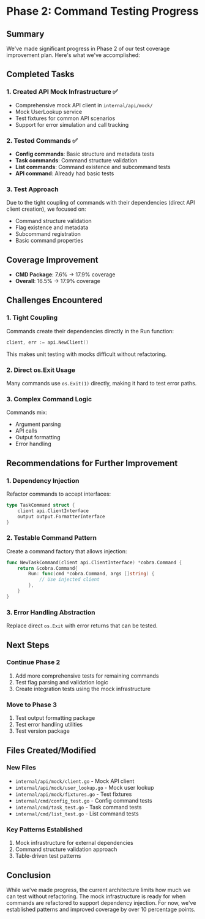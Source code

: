 # Phase 2: Command Testing Progress

## Summary

We've made significant progress in Phase 2 of our test coverage improvement plan. Here's what we've accomplished:

## Completed Tasks

### 1. Created API Mock Infrastructure ✅
- Comprehensive mock API client in `internal/api/mock/`
- Mock UserLookup service
- Test fixtures for common API scenarios
- Support for error simulation and call tracking

### 2. Tested Commands ✅
- **Config commands**: Basic structure and metadata tests
- **Task commands**: Command structure validation
- **List commands**: Command existence and subcommand tests
- **API command**: Already had basic tests

### 3. Test Approach
Due to the tight coupling of commands with their dependencies (direct API client creation), we focused on:
- Command structure validation
- Flag existence and metadata
- Subcommand registration
- Basic command properties

## Coverage Improvement

- **CMD Package**: 7.6% → 17.9% coverage
- **Overall**: 16.5% → 17.9% coverage

## Challenges Encountered

### 1. Tight Coupling
Commands create their dependencies directly in the Run function:
```go
client, err := api.NewClient()
```
This makes unit testing with mocks difficult without refactoring.

### 2. Direct os.Exit Usage
Many commands use `os.Exit(1)` directly, making it hard to test error paths.

### 3. Complex Command Logic
Commands mix:
- Argument parsing
- API calls
- Output formatting
- Error handling

## Recommendations for Further Improvement

### 1. Dependency Injection
Refactor commands to accept interfaces:
```go
type TaskCommand struct {
    client api.ClientInterface
    output output.FormatterInterface
}
```

### 2. Testable Command Pattern
Create a command factory that allows injection:
```go
func NewTaskCommand(client api.ClientInterface) *cobra.Command {
    return &cobra.Command{
        Run: func(cmd *cobra.Command, args []string) {
            // Use injected client
        },
    }
}
```

### 3. Error Handling Abstraction
Replace direct `os.Exit` with error returns that can be tested.

## Next Steps

### Continue Phase 2
1. Add more comprehensive tests for remaining commands
2. Test flag parsing and validation logic
3. Create integration tests using the mock infrastructure

### Move to Phase 3
1. Test output formatting package
2. Test error handling utilities
3. Test version package

## Files Created/Modified

### New Files
- `internal/api/mock/client.go` - Mock API client
- `internal/api/mock/user_lookup.go` - Mock user lookup
- `internal/api/mock/fixtures.go` - Test fixtures
- `internal/cmd/config_test.go` - Config command tests
- `internal/cmd/task_test.go` - Task command tests
- `internal/cmd/list_test.go` - List command tests

### Key Patterns Established
1. Mock infrastructure for external dependencies
2. Command structure validation approach
3. Table-driven test patterns

## Conclusion

While we've made progress, the current architecture limits how much we can test without refactoring. The mock infrastructure is ready for when commands are refactored to support dependency injection. For now, we've established patterns and improved coverage by over 10 percentage points.